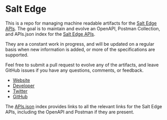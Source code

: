 # Salt EdgeThis is a repo for managing machine readable artifacts for the [Salt Edge APIs](https://www.saltedge.com). The goal is to maintain and evolve an OpenAPI, Postman Collection, and APIs.json index for the [Salt Edge APIs](https://www.saltedge.com).They are a constant work in progress, and will be updated on a regular basis when new information is added, or more of the specifications are supported.Feel free to submit a pull request to evolve any of the artifacts, and leave GitHub issues if you have any questions, comments, or feedback.- [Website](https://www.saltedge.com)- [Developer](https://www.saltedge.com)- [Twitter](https://twitter.com/saltedge)- [GitHub](https://github.com/saltedge)The [APIs.json](https://github.com/api-evangelist/salt-edge/blob/master/apis.json) index provides links to all the relevant links for the Salt Edge APIs, including the OpenAPI and Postman if they are present.